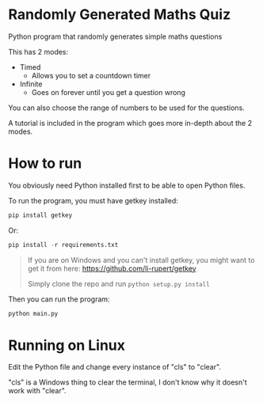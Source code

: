 # Randomly Generated Maths Quiz
Python program that randomly generates simple maths questions

This has 2 modes:
- Timed
    - Allows you to set a countdown timer
- Infinite
    - Goes on forever until you get a question wrong

You can also choose the range of numbers to be used for the questions.

A tutorial is included in the program which goes more in-depth about the 2 modes.

# How to run
You obviously need Python installed first to be able to open Python files.

To run the program, you must have getkey installed:
```py
pip install getkey
```
Or:
```py
pip install -r requirements.txt
```

>If you are on Windows and you can't install getkey, you might want to get it from here: https://github.com/li-rupert/getkey
>
>Simply clone the repo and run `python setup.py install`

Then you can run the program:
```py
python main.py
```

# Running on Linux
Edit the Python file and change every instance of "cls" to "clear".

"cls" is a Windows thing to clear the terminal, I don't know why it doesn't work with "clear".
